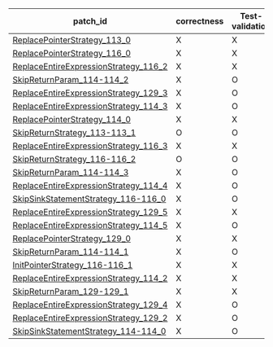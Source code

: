  | patch_id |correctness |Test-validation |NPEX-validation |
 |--- | --- | --- | --- | 
 | [ReplacePointerStrategy_113_0](./patches/ReplacePointerStrategy_113_0/patch.java#130) | X | X | X | 
 | [ReplacePointerStrategy_116_0](./patches/ReplacePointerStrategy_116_0/patch.java#133) | X | X | X | 
 | [ReplaceEntireExpressionStrategy_116_2](./patches/ReplaceEntireExpressionStrategy_116_2/patch.java#133) | X | X | X | 
 | [SkipReturnParam_114-114_2](./patches/SkipReturnParam_114-114_2/patch.java#125) | X | O | X | 
 | [ReplaceEntireExpressionStrategy_129_3](./patches/ReplaceEntireExpressionStrategy_129_3/patch.java#135) | X | O | X | 
 | [ReplaceEntireExpressionStrategy_114_3](./patches/ReplaceEntireExpressionStrategy_114_3/patch.java#125) | X | O | X | 
 | [ReplacePointerStrategy_114_0](./patches/ReplacePointerStrategy_114_0/patch.java#125) | X | X | X | 
 | [SkipReturnStrategy_113-113_1](./patches/SkipReturnStrategy_113-113_1/patch.java#130) | O | O | O | 
 | [ReplaceEntireExpressionStrategy_116_3](./patches/ReplaceEntireExpressionStrategy_116_3/patch.java#132) | X | X | X | 
 | [SkipReturnStrategy_116-116_2](./patches/SkipReturnStrategy_116-116_2/patch.java#132) | O | O | O | 
 | [SkipReturnParam_114-114_3](./patches/SkipReturnParam_114-114_3/patch.java#125) | X | O | X | 
 | [ReplaceEntireExpressionStrategy_114_4](./patches/ReplaceEntireExpressionStrategy_114_4/patch.java#125) | X | O | X | 
 | [SkipSinkStatementStrategy_116-116_0](./patches/SkipSinkStatementStrategy_116-116_0/patch.java#132) | X | O | X | 
 | [ReplaceEntireExpressionStrategy_129_5](./patches/ReplaceEntireExpressionStrategy_129_5/patch.java#135) | X | X | X | 
 | [ReplaceEntireExpressionStrategy_114_5](./patches/ReplaceEntireExpressionStrategy_114_5/patch.java#125) | X | O | X | 
 | [ReplacePointerStrategy_129_0](./patches/ReplacePointerStrategy_129_0/patch.java#135) | X | X | X | 
 | [SkipReturnParam_114-114_1](./patches/SkipReturnParam_114-114_1/patch.java#125) | X | O | X | 
 | [InitPointerStrategy_116-116_1](./patches/InitPointerStrategy_116-116_1/patch.java#132) | X | X | X | 
 | [ReplaceEntireExpressionStrategy_114_2](./patches/ReplaceEntireExpressionStrategy_114_2/patch.java#125) | X | X | X | 
 | [SkipReturnParam_129-129_1](./patches/SkipReturnParam_129-129_1/patch.java#135) | X | X | X | 
 | [ReplaceEntireExpressionStrategy_129_4](./patches/ReplaceEntireExpressionStrategy_129_4/patch.java#135) | X | O | X | 
 | [ReplaceEntireExpressionStrategy_129_2](./patches/ReplaceEntireExpressionStrategy_129_2/patch.java#135) | X | O | X | 
 | [SkipSinkStatementStrategy_114-114_0](./patches/SkipSinkStatementStrategy_114-114_0/patch.java#125) | X | O | X | 
